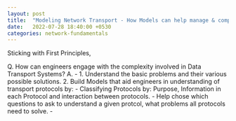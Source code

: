 ```yaml
---
layout: post
title:  "Modeling Network Transport - How Models can help manage & comprehend Network Complexity"
date:   2022-07-28 18:40:00 +0530
categories: network-fundamentals
---
```


Sticking with First Principles,

Q. How can engineers engage with the complexity involved in Data Transport Systems?
A. - 1. Understand the basic problems and their various possible solutions.
     2. Build Models that aid engineers in understanding of transport protocols by:
        - Classifying Protocols by: Purpose, Information in each Protocol and interaction between protocols.
        - Help chose which questions to ask to understand a given protcol, what problems all protocols need to solve.
        - 